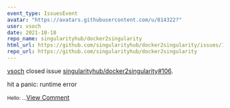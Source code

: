 ```yaml
---
event_type: IssuesEvent
avatar: "https://avatars.githubusercontent.com/u/814322?"
user: vsoch
date: 2021-10-18
repo_name: singularityhub/docker2singularity
html_url: https://github.com/singularityhub/docker2singularity/issues/106
repo_url: https://github.com/singularityhub/docker2singularity
---
```


<a href='https://github.com/vsoch' target='_blank'>vsoch</a> closed issue <a href='https://github.com/singularityhub/docker2singularity/issues/106' target='_blank'>singularityhub/docker2singularity#106</a>.

<p>hit a panic: runtime error</p><small>Hello:...</small><a href='https://github.com/singularityhub/docker2singularity/issues/106' target='_blank'>View Comment</a>